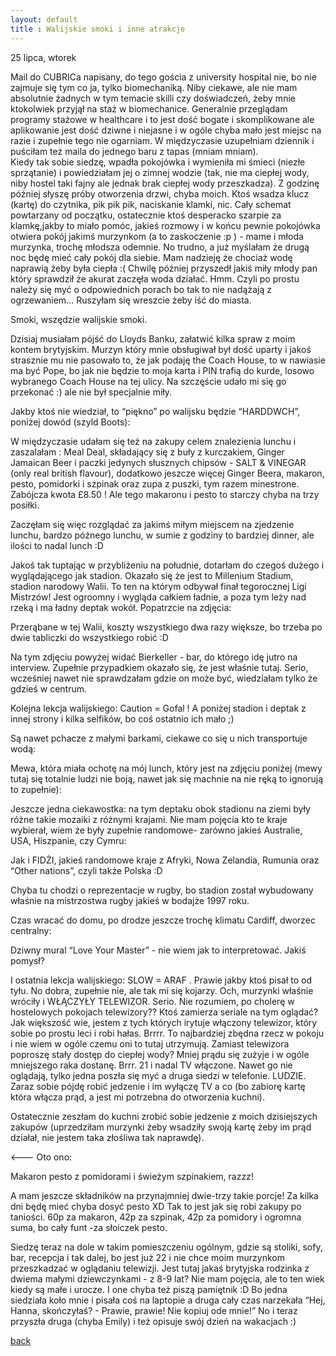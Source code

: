 ```yaml
---
layout: default
title : Walijskie smoki i inne atrakcje
---
```


25 lipca, wtorek

Mail do CUBRICa napisany, do tego gościa z university hospital nie, bo nie zajmuje się tym co ja, tylko biomechaniką. Niby ciekawe, ale nie mam absolutnie żadnych w tym temacie skilli czy doświadczeń, żeby mnie ktokolwiek przyjął na staż w biomechanice. Generalnie przeglądam programy stażowe w healthcare i to jest dość bogate i skomplikowane ale aplikowanie jest dość dziwne i niejasne i w ogóle chyba mało jest miejsc na razie i zupełnie tego nie ogarniam. 
W międzyczasie uzupełniam dziennik i puściłam też maila do jednego baru z tapas (mniam mniam).  
Kiedy tak sobie siedzę, wpadła pokojówka i wymieniła mi śmieci (niezłe sprzątanie) i powiedziałam jej o zimnej wodzie (tak, nie ma ciepłej wody, niby hostel taki fajny ale jednak brak ciepłej wody przeszkadza). 
Z godzinę później słyszę próby otworzenia drzwi, chyba moich. Ktoś wsadza klucz (kartę) do czytnika, pik pik pik, naciskanie klamki, nic. Cały schemat powtarzany od początku, ostatecznie ktoś desperacko szarpie za klamkę,jakby to miało pomóc,  jakieś rozmowy i w końcu pewnie pokojówka otwiera pokój jakimś murzynkom (a to zaskoczenie :p )  - mame i młoda murzynka, trochę młodsza odemnie. No trudno, a już myślałam że drugą noc będę mieć cały pokój dla siebie. Mam nadzieję że chociaż wodę naprawią żeby była ciepła :( 
Chwilę później przyszedł jakiś miły młody pan który sprawdził że akurat zaczęła woda działać. Hmm. Czyli po prostu należy się myć o odpowiednich porach bo tak to nie nadążają z ogrzewaniem…
Ruszyłam się wreszcie żeby iść do miasta. 





Smoki, wszędzie walijskie smoki.




Dzisiaj musiałam pójść do Lloyds Banku, załatwić kilka spraw z moim kontem brytyjskim. Murzyn który mnie obsługiwał był dość uparty i jakoś strasznie mu nie pasowało to, że jak podaję the Coach House, to w nawiasie ma być Pope, bo jak nie będzie to moja karta i PIN trafią do kurde, losowo wybranego Coach House na tej ulicy. Na szczęście udało mi się go przekonać :) ale nie był specjalnie miły. 







Jakby ktoś nie wiedział, to “piękno” po walijsku będzie “HARDDWCH”, poniżej dowód (szyld Boots):









W międzyczasie udałam się też na zakupy celem znalezienia lunchu i zaszalałam : Meal Deal, składający się z buły z kurczakiem, Ginger Jamaican Beer i paczki jedynych słusznych chipsów - SALT & VINEGAR (only real british flavour), dodatkowo jeszcze więcej Ginger Beera, makaron, pesto, pomidorki i szpinak oraz zupa z puszki, tym razem minestrone. Zabójcza kwota £8.50 ! Ale tego makaronu i pesto to starczy chyba na trzy posiłki. 

Zaczęłam się więc rozglądać za jakimś miłym miejscem na zjedzenie lunchu, bardzo późnego lunchu, w sumie z godziny to bardziej dinner, ale ilości to nadal lunch :D

Jakoś tak tuptając w przybliżeniu na południe, dotarłam do czegoś dużego i wyglądającego jak stadion. Okazało się że jest to Millenium Stadium, stadion narodowy Walii. To ten na którym odbywał finał tegorocznej Ligi Mistrzów! Jest ogroomny i wygląda całkiem ładnie, a poza tym leży nad rzeką i ma ładny deptak wokół. Popatrzcie na zdjęcia:

Przerąbane w tej Walii, koszty wszystkiego dwa razy większe, bo trzeba po dwie tabliczki do wszystkiego robić :D





Na tym zdjęciu powyżej widać Bierkeller  - bar, do którego idę jutro na interview. Zupełnie przypadkiem okazało się, że jest właśnie tutaj. Serio, wcześniej nawet nie sprawdzałam gdzie on może być, wiedziałam tylko że gdzieś w centrum. 


Kolejna lekcja walijskiego: Caution = Gofal ! A poniżej stadion i deptak z innej strony i kilka selfików, bo coś ostatnio ich mało ;)




Są nawet pchacze z małymi barkami, ciekawe co się u nich transportuje wodą:




Mewa, która miała ochotę na mój lunch, który jest na zdjęciu poniżej (mewy tutaj się totalnie ludzi nie boją, nawet jak się machnie na nie ręką to ignorują to zupełnie):



Jeszcze jedna ciekawostka: na tym deptaku obok stadionu na ziemi były różne takie mozaiki z różnymi krajami. Nie mam pojęcia kto te kraje wybierał, wiem że były zupełnie randomowe- zarówno jakieś Australie, USA, Hiszpanie, czy Cymru:


Jak i FIDŻI, jakieś randomowe kraje z Afryki, Nowa Zelandia, Rumunia oraz “Other nations”, czyli także Polska :D

Chyba tu chodzi o reprezentacje w rugby, bo stadion został wybudowany właśnie na mistrzostwa rugby jakieś w bodajże 1997 roku. 

Czas wracać do domu, po drodze jeszcze trochę klimatu Cardiff, dworzec centralny:

 	

Dziwny mural “Love Your Master” - nie wiem jak to interpretować. Jakiś pomysł?


I ostatnia lekcja walijskiego: SLOW = ARAF . Prawie jakby ktoś pisał to od tyłu. No dobra, zupełnie nie, ale tak mi się kojarzy. 
Och, murzynki właśnie wróciły i WŁĄCZYŁY TELEWIZOR. Serio. Nie rozumiem, po cholerę w hostelowych pokojach telewizory?? Ktoś zamierza seriale na tym oglądać? 
Jak większość wie, jestem z tych których irytuje włączony telewizor, który sobie po prostu leci i robi hałas. Brrrr. To najbardziej zbędna rzecz w pokoju i nie wiem w ogóle czemu oni to tutaj utrzymują. Zamiast telewizora poproszę stały dostęp do ciepłej wody?
Mniej prądu się zużyje i w ogóle mniejszego raka dostanę. Brrr.
21 i nadal TV włączone. Nawet go nie oglądają, tylko jedna poszła się myć a druga siedzi w telefonie. LUDZIE. Zaraz sobie pójdę robić jedzenie i im wyłączę TV a co (bo zabiorę kartę która włącza prąd, a jest mi potrzebna do otworzenia kuchni). 

Ostatecznie zeszłam do kuchni zrobić sobie jedzenie z moich dzisiejszych zakupów (uprzedziłam murzynki żeby wsadziły swoją kartę żeby im prąd działał, nie jestem taka złośliwa tak naprawdę).

 <--- Oto ono:

Makaron pesto z pomidorami i świeżym szpinakiem, razzz!

A mam jeszcze składników na przynajmniej dwie-trzy takie porcje! Za kilka dni będę mieć chyba dosyć pesto XD Tak to jest jak się robi zakupy po taniości. 60p za makaron, 42p za szpinak, 42p za pomidory i ogromna suma, bo cały funt -za słoiczek pesto. 



Siedzę teraz na dole w takim pomieszczeniu ogólnym, gdzie są stoliki, sofy, bar, recepcja i tak dalej, bo jest już 22 i nie chce moim murzynkom przeszkadzać w oglądaniu telewizji. 
Jest tutaj jakaś brytyjska rodzinka z dwiema małymi dziewczynkami - z 8-9 lat? Nie mam pojęcia, ale to ten wiek kiedy są małe i urocze. I one chyba też piszą pamiętnik :D Bo jedna siedziała koło mnie i pisała coś na laptopie a druga cały czas narzekała “Hej, Hanna, skończyłaś? - Prawie, prawie! Nie kopiuj ode mnie!” No i teraz przyszła druga (chyba Emily) i też opisuje swój dzień na wakacjach :)

[back](./)
